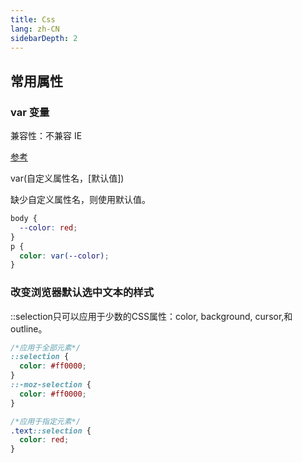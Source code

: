 ```yaml
---
title: Css
lang: zh-CN
sidebarDepth: 2
---
```


## 常用属性

### var 变量

兼容性：不兼容 IE

[参考](https://www.zhangxinxu.com/wordpress/2016/11/css-css3-variables-var/)

<p class="fr_t">var(自定义属性名，[默认值])</p>

缺少自定义属性名，则使用默认值。

```css
body {
  --color: red;
}
p {
  color: var(--color);
}
```
### 改变浏览器默认选中文本的样式

<p class="fr_t">::selection只可以应用于少数的CSS属性：color, background, cursor,和outline。</p>

```css
/*应用于全部元素*/
::selection {
  color: #ff0000;
}
::-moz-selection {
  color: #ff0000;
}

/*应用于指定元素*/
.text::selection {
  color: red;
}
```